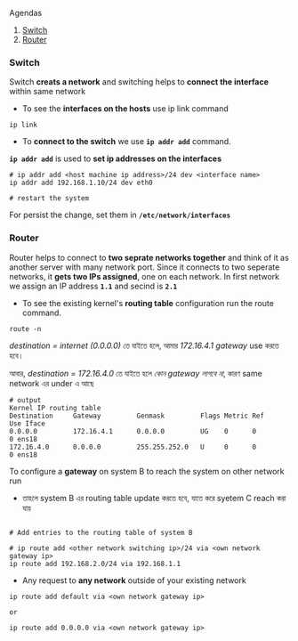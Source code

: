 Agendas

1. [Switch](#switch)
2. [Router](#router)


### Switch

Switch **creats a network** and switching helps to **connect the interface** within same network


- To see the **interfaces on the hosts** use ip link command
```shell
ip link
```

- To **connect to the switch** we use **`ip addr add`** command. 

**`ip addr add`** is used to **set ip addresses on the interfaces** 
```shell
# ip addr add <host machine ip address>/24 dev <interface name>
ip addr add 192.168.1.10/24 dev eth0

# restart the system
```

For persist the change, set them in **`/etc/network/interfaces`**


### Router 

Router helps to connect to **two seprate networks together** and think of it as another server with many network port. Since it connects to two seperate networks, it **gets two IPs assigned**, one on each network. In first network we assign an IP address **`1.1`** and secind is **`2.1`**



- To see the existing kernel's **routing table** configuration run the route command.
```shell
route -n
```

_destination = internet (0.0.0.0)_ তে যাইতে হলে, আমার _172.16.4.1 gateway_ use করতে হবে। 

আবার, _destination =  172.16.4.0_  তে যাইতে হলে _কোন gateway লাগবে না_, কারণ same network এর under  এ আছে 


```shell
# output
Kernel IP routing table
Destination     Gateway         Genmask         Flags Metric Ref    Use Iface
0.0.0.0         172.16.4.1      0.0.0.0         UG    0      0        0 ens18
172.16.4.0      0.0.0.0         255.255.252.0   U     0      0        0 ens18
```


To configure a **gateway** on system B to reach the system on other network run

- তাহলে system B এর routing table update করতে হবে, যাতে করে syetem C reach করা যায় 

```shell

# Add entries to the routing table of system B

# ip route add <other network switching ip>/24 via <own network gateway ip>
ip route add 192.168.2.0/24 via 192.168.1.1
```

- Any request to **any network** outside of your existing network 
```shell
ip route add default via <own network gateway ip>

or  

ip route add 0.0.0.0 via <own network gateway ip>
``` 